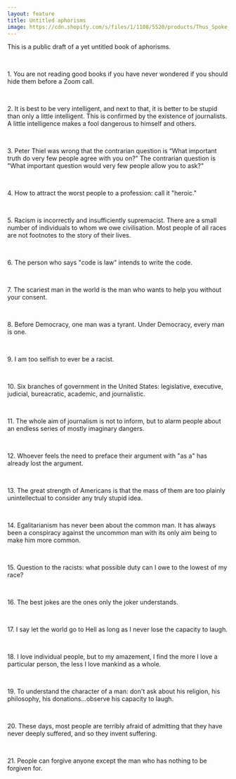 ```yaml
---
layout: feature
title: Untitled aphorisms
image: https://cdn.shopify.com/s/files/1/1108/5520/products/Thus_Spoke_Zarathustra_by_Friedrich_Nietchze_-_Poster.jpg?v=1470451333
---
```


This is a public draft of a yet untitled book of aphorisms.

<br>

<p>1. You are not reading good books if you have never wondered if you should hide them before a Zoom call.</p>

<br>

<p>2. It is best to be very intelligent, and next to that, it is better to be stupid than only a little intelligent. This is confirmed by the existence of journalists. A little intelligence makes a fool dangerous to himself and others.</p>

<br>

<p>3. Peter Thiel was wrong that the contrarian question is “What important truth do very few people agree with you on?” The contrarian question is "What important question would very few people allow you to ask?"</p>

<br>

<p>4. How to attract the worst people to a profession: call it "heroic."</p>

<br>

<p>5. Racism is incorrectly and insufficiently supremacist. There are a small number of individuals to whom we owe civilisation. Most people of all races are not footnotes to the story of their lives.</p>

<br>

<p>6. The person who says "code is law" intends to write the code.</p>

<br>

<p>7. The scariest man in the world is the man who wants to help you without your consent.</p>

<br>

<p>8. Before Democracy, one man was a tyrant. Under Democracy, every man is one.</p>

<br>

<p>9. I am too selfish to ever be a racist.</p>

<br>
  
<p>10. Six branches of government in the United States: legislative, executive, judicial, bureacratic, academic, and journalistic.</p>

<br>

<p>11. The whole aim of journalism is not to inform, but to alarm people about an endless series of mostly imaginary dangers.</p>

<br>

<p>12. Whoever feels the need to preface their argument with "as a" has already lost the argument.</p>

<br>

<p>13. The great strength of Americans is that the mass of them are too plainly unintellectual to consider any truly stupid idea.</p>
  
<br>
  
<p>14. Egalitarianism has never been about the common man. It has always been a conspiracy against the uncommon man with its only aim being to make him more common.</p>

<br>

<p>15. Question to the racists: what possible duty can I owe to the lowest of my race?</p>

<br>

<p>16. The best jokes are the ones only the joker understands.</p>

<br>

<p>17. I say let the world go to Hell as long as I never lose the capacity to laugh.</p>

<br>

<p>18. I love individual people, but to my amazement, I find the more I love a particular person, the less I love mankind as a whole.</p>

<br>

<p>19. To understand the character of a man: don't ask about his religion, his philosophy, his donations...observe his capacity to laugh.</p>

<br>

<p>20. These days, most people are terribly afraid of admitting that they have never deeply suffered, and so they invent suffering.</p>

<br>

<p>21. People can forgive anyone except the man who has nothing to be forgiven for.</p>
